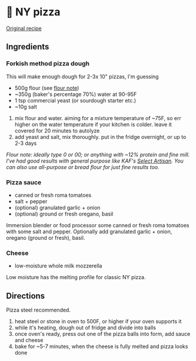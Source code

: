# 🍕 NY pizza

[Original
recipe](https://www.reddit.com/r/FoodPorn/comments/e2fhg5/second_attempt_on_new_yorkstyle_pizza/f8vcyd6/)

## Ingredients

### Forkish method pizza dough

This will make enough dough for 2-3x 10" pizzas, I'm guessing

- 500g flour (see [flour note](#flour-note))
- ~350g (baker's percentage 70%) water at 90-95F
- 1 tsp commercial yeast (or sourdough starter etc.)
- ~10g salt

1. mix flour and water. aiming for a mixture temperature of ~75F, so err higher
   on the water temperature if your kitchen is colder. leave it covered for 20
   minutes to autolyze
2. add yeast and salt, mix thoroughly. put in the fridge overnight, or up to 2-3
   days

<a name="flour-note"></a>*Flour note: ideally type 0 or 00; or anything with
  ~12% protein and fine mill. I've had good results with general purpose like
  KAF's [Select Artisan](https://www.kingarthurflour.com/pro/products). You can
  also use all-purpose or bread flour for just fine results too.*

### Pizza sauce

- canned or fresh roma tomatoes
- salt + pepper
- (optional) granulated garlic + onion
- (optional) ground or fresh oregano, basil

Immersion blender or food processor some canned or fresh roma tomatoes with some
salt and pepper. Optionally add granulated garlic + onion, oregano (ground or
fresh), basil.

### Cheese

- low-moisture whole milk mozzerella

Low moisture has the melting profile for classic NY pizza.

## Directions

Pizza steel recommended.

1. heat steel or stone in oven to 500F, or higher if your oven supports it
2. while it's heating, dough out of fridge and divide into balls
3. once oven's ready, press out one of the pizza balls into form, add sauce and
   cheese
4. bake for ~5-7 minutes, when the cheese is fully melted and pizza looks done
